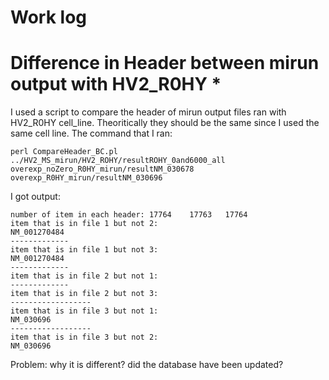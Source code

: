 # Work log
# Difference in Header between mirun output with HV2_R0HY *
I used a script to compare the header of mirun output files ran with HV2_R0HY cell_line. Theoritically they should be the same since I used the same cell line.
The command that I ran:
```
perl CompareHeader_BC.pl ../HV2_MS_mirun/HV2_ROHY/resultROHY_0and6000_all overexp_noZero_R0HY_mirun/resultNM_030678 overexp_R0HY_mirun/resultNM_030696
```
I got output:
```
number of item in each header: 17764    17763   17764
item that is in file 1 but not 2:
NM_001270484
-------------
item that is in file 1 but not 3:
NM_001270484
-------------
item that is in file 2 but not 1:
-------------
item that is in file 2 but not 3:
------------------
item that is in file 3 but not 1:
NM_030696
------------------
item that is in file 3 but not 2:
NM_030696
```
Problem: why it is different? did the database have been updated?
